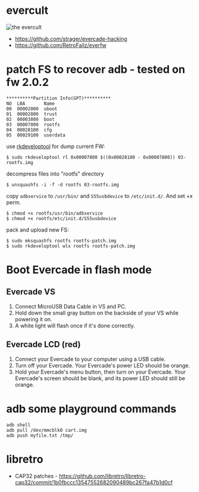# evercult

![the evercult](https://user-images.githubusercontent.com/560310/191311366-bb2f7448-fb5f-4c1c-bcc2-0e604c8c28ef.png)

* https://github.com/strager/evercade-hacking
* https://github.com/RetroFailz/everfw

# patch FS to recover adb - tested on fw 2.0.2

    **********Partition Info(GPT)**********
    NO  LBA       Name
    00  00002000  uboot
    01  00002800  trust
    02  00003800  boot
    03  00007800  rootfs
    04  00028100  cfg
    05  00029100  userdata

use [rkdeveloptool](https://github.com/rockchip-linux/rkdeveloptool) for dump current FW:

    $ sudo rkdeveloptool rl 0x00007800 $((0x00028100 - 0x00007800)) 03-rootfs.img

decompress files into "rootfs" directory

    $ unsquashfs -i -f -d rootfs 03-rootfs.img

copy `adbservice` to `/usr/bin/` and `S55usbdevice` to `/etc/init.d/`. And set +x perm.

    $ chmod +x rootfs/usr/bin/adbservice
    $ chmod +x rootfs/etc/init.d/S55usbdevice

pack and upload new FS:

    $ sudo mksquashfs rootfs rootfs-patch.img
    $ sudo rkdeveloptool wlx rootfs rootfs-patch.img

# Boot Evercade in flash mode
## Evercade VS

1. Connect MicroUSB Data Cable in VS and PC.
2. Hold down the small gray button on the backside of your VS while powering it on.
3. A white light will flash once if it's done correctly.

## Evercade LCD (red)

1. Connect your Evercade to your computer using a USB cable.
2. Turn off your Evercade.
   Your Evercade's power LED should be orange.
3. Hold your Evercade's menu button, then turn on your Evercade.
   Your Evercade's screen should be blank, and its power LED should still be orange.

# adb some playground commands

    adb shell
    adb pull /dev/mmcblk0 cart.img
    adb push myfile.txt /tmp/

# libretro
* CAP32 patches - https://github.com/libretro/libretro-cap32/commit/1b0fbccc13547552682090489bc267fa47b1d0cf
